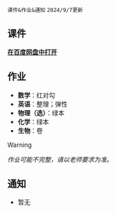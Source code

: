`课件&作业&通知` `2024/9/7更新`
## 课件
**[在百度网盘中打开](https://pan.baidu.com/s/14VBuFbPU6buK3F1ZHeRzpw?pwd=2602)**
## 作业
- **数学**：红对勾
- **英语**：整理；弹性
- **物理（选）**：绿本
- **化学**：绿本
- **生物**：卷
> [!WARNING]
> *作业可能不完整，请以老师要求为准。*
## 通知
- 暂无

